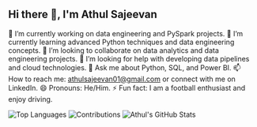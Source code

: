 ## Hi there 👋, I'm Athul Sajeevan

🔭 I’m currently working on data engineering and PySpark projects.
🌱 I’m currently learning advanced Python techniques and data engineering concepts.
👯 I’m looking to collaborate on data analytics and data engineering projects.
🤔 I’m looking for help with developing data pipelines and cloud technologies.
💬 Ask me about Python, SQL, and Power BI.
📫 How to reach me: athulsajeevan01@gmail.com or connect with me on LinkedIn.
😄 Pronouns: He/Him.
⚡ Fun fact: I am a football enthusiast and enjoy driving.
<!--
**athulsajeevan01/athulsajeevan01** is a ✨ _special_ ✨ repository because its `README.md` (this file) appears on your GitHub profile.

Here are some ideas to get you started:

- 🔭 I’m currently working on a data engineering and PySpark projects
- 🌱 I’m currently learning advanced Python techniques and data engineering concepts.
- 👯 I’m looking to collaborate on data analytics and data engineerinh projects.
- 🤔 I’m looking for help with developing data pipelines and cloud technologies.
- 💬 Ask me about python, SQL and Power BI
- 📫 How to reach me: athulsajeevan01@gmail.com or connect with me on LinkedIn.
- 😄 Pronouns: He/Him.
- ⚡ Fun fact: I am a football enthusiast and I enjoy driving.
-->
![Top Languages](https://github-readme-stats.vercel.app/api/top-langs/?username=athulsajeevan01)
![Contributions](https://github-readme-streak-stats.herokuapp.com/?user=athulsajeevan01)
![Athul's GitHub Stats](https://github-readme-stats.vercel.app/api?username=athulsajeevan01&show_icons=true)
